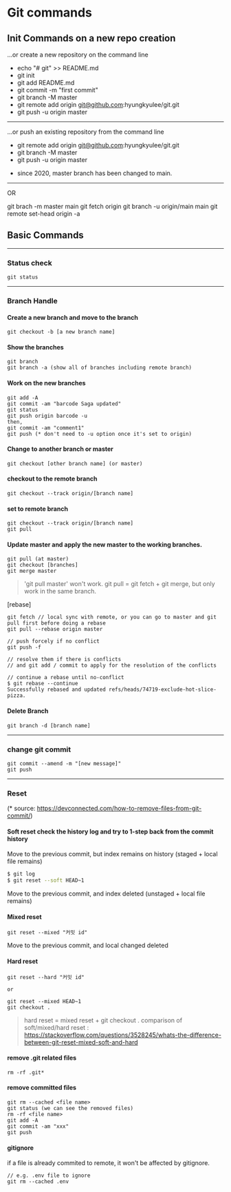 # Git commands
## Init Commands on a new repo creation
…or create a new repository on the command line
- echo "# git" >> README.md
- git init
- git add README.md
- git commit -m "first commit"
- git branch -M master
- git remote add origin git@github.com:hyungkyulee/git.git
- git push -u origin master
***
…or push an existing repository from the command line
- git remote add origin git@github.com:hyungkyulee/git.git
- git branch -M master
- git push -u origin master

* since 2020, master branch has been changed to main.

***
OR

git brach -m master main
git fetch origin
git branch -u origin/main main
git remote set-head origin -a

## Basic Commands

***
### Status check 
```
git status
```

***
### Branch Handle
#### Create a new branch and move to the branch
```
git checkout -b [a new branch name]
```

#### Show the branches
```
git branch
git branch -a (show all of branches including remote branch)
```

#### Work on the new branches
```
git add -A
git commit -am "barcode Saga updated"
git status
git push origin barcode -u
then,
git commit -am "comment1"
git push (* don't need to -u option once it's set to origin)
```

#### Change to another branch or master
```
git checkout [other branch name] (or master)
```

#### checkout to the remote branch
```
git checkout --track origin/[branch name]
```

#### set to remote branch
```
git checkout --track origin/[branch name]
git pull
```

#### Update master and apply the new master to the working branches.
```
git pull (at master)
git checkout [branches]
git merge master
```
> 'git pull master' won't work. git pull = git fetch + git merge, but only work in the same branch.

[rebase]
```
git fetch // local sync with remote, or you can go to master and git pull first before doing a rebase
git pull --rebase origin master

// push forcely if no conflict
git push -f

// resolve them if there is conflicts
// and git add / commit to apply for the resolution of the conflicts

// continue a rebase until no-conflict
$ git rebase --continue
Successfully rebased and updated refs/heads/74719-exclude-hot-slice-pizza.

```

#### Delete Branch
```
git branch -d [branch name]
```

***
### change git commit
```
git commit --amend -m "[new message]"
git push
```

***
### Reset
(* source: https://devconnected.com/how-to-remove-files-from-git-commit/)

#### Soft reset check the history log and try to 1-step back from the commit history
Move to the previous commit, but index remains on history (staged + local file remains)
```bash
$ git log
$ git reset --soft HEAD~1
```

Move to the previous commit, and index deleted (unstaged + local file remains)
#### Mixed reset
```
git reset --mixed "커밋 id"
```

Move to the previous commit, and local changed deleted
#### Hard reset
```
git reset --hard "커밋 id"

or

git reset --mixed HEAD~1
git checkout .
```
> hard reset = mixed reset + git checkout .
> comparison of soft/mixed/hard reset : https://stackoverflow.com/questions/3528245/whats-the-difference-between-git-reset-mixed-soft-and-hard

#### remove .git related files
```
rm -rf .git*
```

#### remove committed files
```
git rm --cached <file name>
git status (we can see the removed files)
rm -rf <file name>
git add -A
git commit -am "xxx"
git push
```

#### gitignore
if a file is already commited to remote, it won't be affected by gitignore. 
```
// e.g. .env file to ignore
git rm --cached .env
```


